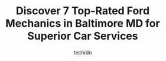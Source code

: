 ---
layout: ampstory
image: https://images.unsplash.com/photo-1576933694662-fd6790fe98e9?ixlib=rb-4.0.3&ixid=MnwxMjA3fDB8MHxwaG90by1wYWdlfHx8fGVufDB8fHx8&auto=format&fit=crop&w=640&h=853&q=80
author: techidn
featured: false
description: Trust your vehicles maintenance and repairs to the 7 best Ford Mechanic in Baltimore MD, USA. With their extensive experience, cutting-edge technology, and commitment to customer satisfacti
title: Discover 7 Top-Rated Ford Mechanics in Baltimore MD for Superior Car Services
cover:
   title: Discover 7 Top-Rated Ford Mechanics in Baltimore MD for Superior Car Services
   subtitle: Rickpate
   background: https://images.unsplash.com/photo-1576933694662-fd6790fe98e9?ixlib=rb-4.0.3&ixid=MnwxMjA3fDB8MHxwaG90by1wYWdlfHx8fGVufDB8fHx8&auto=format&fit=crop&w=640&h=853&q=80

pages: 
 - layout: thirds
   top: <h1>#1 Olympic Auto & Truck Service LLC</h1>
   bottom: "<p>This time someone tried to steal my car and the ignition and other things needed replacing. They are very friendly and do great work. This is a very good place to have wo</p>"
   background: https://www.knot35.com/toplist/wp-content/uploads/2023/06/best-ford-mechanic-1-in-baltimore-md-1685836244.jpeg
   backgroundblur: true
 - layout: thirds
   top: <h1>#2 F & M Auto Repair</h1>
   bottom: "<p>3125 Frederick Ave, Baltimore, MD 21229, United States</p>"
   background: https://www.knot35.com/toplist/wp-content/uploads/2023/06/best-ford-mechanic-2-in-baltimore-md-1685836245.jpeg
   cta:
      link: https://www.knot35.com/toplist/discover-7-top-rated-ford-mechanics-in-baltimore-md-for-superior-car-services/
      text: Discover 7 Top-Rated Ford Mechanics in Baltimore MD for Superior Car Services
 - layout: thirds
   top: <h1>#3 Framerite Auto Repair</h1>
   bottom: "<p>6414 Harford Rd, Baltimore, MD 21214, United States</p>"
   background: https://www.knot35.com/toplist/wp-content/uploads/2023/06/best-ford-mechanic-3-in-baltimore-md-1685836245.jpeg
   cta:
      link: https://www.knot35.com/toplist/discover-7-top-rated-ford-mechanics-in-baltimore-md-for-superior-car-services/
      text: Discover 7 Top-Rated Ford Mechanics in Baltimore MD for Superior Car Services
 - layout: thirds
   top: <h1>#4 Vinces Auto Repair & Sales</h1>
   bottom: "<p>4411 E Monument St, Baltimore, MD 21205, United States</p>"
   background: https://plus.unsplash.com/premium_photo-1664640458616-3c74f8cb4589?ixlib=rb-4.0.3&ixid=MnwxMjA3fDB8MHxwaG90by1wYWdlfHx8fGVufDB8fHx8&auto=format&fit=crop&w=640&h=853&q=80
   cta:
      link: https://www.knot35.com/toplist/discover-7-top-rated-ford-mechanics-in-baltimore-md-for-superior-car-services/
      text: Discover 7 Top-Rated Ford Mechanics in Baltimore MD for Superior Car Services
 - layout: thirds
   top: <h1>#5 Monument Street Auto Center</h1>
   bottom: "<p>3700 E Monument St, Baltimore, MD 21205, United States</p>"
   background: https://images.unsplash.com/photo-1564951434112-64d74cc2a2d7?ixlib=rb-4.0.3&ixid=MnwxMjA3fDB8MHxwaG90by1wYWdlfHx8fGVufDB8fHx8&auto=format&fit=crop&w=640&h=853&q=80
   cta:
      link: https://www.knot35.com/toplist/discover-7-top-rated-ford-mechanics-in-baltimore-md-for-superior-car-services/
      text: Discover 7 Top-Rated Ford Mechanics in Baltimore MD for Superior Car Services
 - layout: thirds
   top: <h1>#6 Jr. Lala Auto Repair Inc</h1>
   bottom: "<p>9 W Lafayette Ave, Baltimore, MD 21201, United States</p>"
   background: https://images.unsplash.com/photo-1515405295579-ba7b45403062?ixlib=rb-4.0.3&ixid=MnwxMjA3fDB8MHxwaG90by1wYWdlfHx8fGVufDB8fHx8&auto=format&fit=crop&w=640&h=853&q=80
   cta:
      link: https://www.knot35.com/toplist/discover-7-top-rated-ford-mechanics-in-baltimore-md-for-superior-car-services/
      text: Discover 7 Top-Rated Ford Mechanics in Baltimore MD for Superior Car Services
 - layout: thirds
   top: <h1>#7 Bob Davidson Ford</h1>
   bottom: "<p>1845 E Joppa Rd, Baltimore, MD 21234, United States</p>"
   background: https://images.unsplash.com/photo-1533998839656-76f5e4b2bccb?ixlib=rb-4.0.3&ixid=MnwxMjA3fDB8MHxwaG90by1wYWdlfHx8fGVufDB8fHx8&auto=format&fit=crop&w=640&h=853&q=80
   cta:
      link: https://www.knot35.com/toplist/discover-7-top-rated-ford-mechanics-in-baltimore-md-for-superior-car-services/
      text: Discover 7 Top-Rated Ford Mechanics in Baltimore MD for Superior Car Services
 - layout: thirds
   middle: Continue reading...
   background: https://images.unsplash.com/photo-1608411404720-c8f0417bcdba?ixlib=rb-4.0.3&ixid=MnwxMjA3fDB8MHxwaG90by1wYWdlfHx8fGVufDB8fHx8&auto=format&fit=crop&w=640&h=853&q=80
   cta:
      link: https://www.knot35.com/toplist/discover-7-top-rated-ford-mechanics-in-baltimore-md-for-superior-car-services/
      text: Discover 7 Top-Rated Ford Mechanics in Baltimore MD for Superior Car Services
      
---